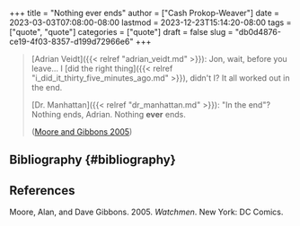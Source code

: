 +++
title = "Nothing ever ends"
author = ["Cash Prokop-Weaver"]
date = 2023-03-03T07:08:00-08:00
lastmod = 2023-12-23T15:14:20-08:00
tags = ["quote", "quote"]
categories = ["quote"]
draft = false
slug = "db0d4876-ce19-4f03-8357-d199d72966e6"
+++

> [Adrian Veidt]({{< relref "adrian_veidt.md" >}}): Jon, wait, before you leave... I [did the right thing]({{< relref "i_did_it_thirty_five_minutes_ago.md" >}}), didn't I? It all worked out in the end.
>
> [Dr. Manhattan]({{< relref "dr_manhattan.md" >}}): "In the end"? Nothing ends, Adrian. Nothing **ever** ends.
>
> (<a href="#citeproc_bib_item_1">Moore and Gibbons 2005</a>)


## Bibliography {#bibliography}

## References

<style>.csl-entry{text-indent: -1.5em; margin-left: 1.5em;}</style><div class="csl-bib-body">
  <div class="csl-entry"><a id="citeproc_bib_item_1"></a>Moore, Alan, and Dave Gibbons. 2005. <i>Watchmen</i>. New York: DC Comics.</div>
</div>
